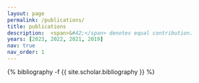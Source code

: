 ```yaml
---
layout: page
permalink: /publications/
title: publications
description:  <span>&#42;</span> denotes equal contribution.
years: [2023, 2022, 2021, 2019]
nav: true
nav_order: 1
---
```

<!-- _pages/publications.md -->
<div class="publications">

{% bibliography -f {{ site.scholar.bibliography }} %}

</div>
